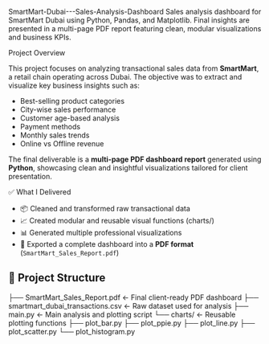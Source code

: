 SmartMart-Dubai---Sales-Analysis-Dashboard
Sales analysis dashboard for SmartMart Dubai using Python, Pandas, and Matplotlib. Final insights are presented in a multi-page PDF report featuring clean, modular visualizations and business KPIs.

Project Overview

This project focuses on analyzing transactional sales data from **SmartMart**, a retail chain operating across Dubai. The objective was to extract and visualize key business insights such as:

- Best-selling product categories
- City-wise sales performance
- Customer age-based analysis
- Payment methods
- Monthly sales trends
- Online vs Offline revenue

The final deliverable is a **multi-page PDF dashboard report** generated using **Python**, showcasing clean and insightful visualizations tailored for client presentation.

✅ What I Delivered

- 📦 Cleaned and transformed raw transactional data
- 📈 Created modular and reusable visual functions (charts/)
- 📊 Generated multiple professional visualizations
- 📄 Exported a complete dashboard into a **PDF format** (`SmartMart_Sales_Report.pdf`)
## 📁 Project Structure
├── SmartMart_Sales_Report.pdf ← Final client-ready PDF dashboard
├── smartmart_dubai_transactions.csv ← Raw dataset used for analysis
├── main.py ← Main analysis and plotting script
└── charts/ ← Reusable plotting functions
├── plot_bar.py
├── plot_ppie.py
├── plot_line.py
├── plot_scatter.py
└── plot_histogram.py
